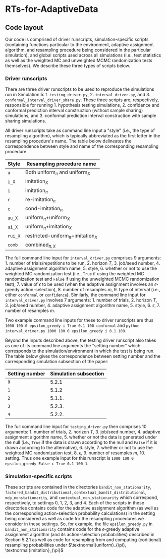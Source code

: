 # RTs-for-AdaptiveData

## Code layout
Our code is comprised of driver runscripts, simulation-specific scripts (containing functions particular to the environment, adaptive assignment algorithm, and resampling procedure being considered in the particular simulation), and global scripts used across all simulations (i.e., test statistics as well as the weighted MC and unweighted MCMC randomization tests themselves). We describe these three types of scripts below. 

### Driver runscripts
There are three driver runscripts to be used to reproduce the simulations run in Simulation 5: 1. `testing_driver.py`, 2. `interval_driver.py`, and 3. `conformal_interval_driver_share.py`. These three scripts are, respectively, responsible for running 1. hypothesis testing simulations, 2. confidence and conformal prediction interval construction (without sample sharing) simulations, and 3. conformal prediction interval construction with sample sharing simulations. 

All driver runscripts take as command line input a "style" (i.e., the type of resampling algorithm), which is typically abbreviated as the first letter in the resampling procedure's name. The table below delineates the correspondence between style and name of the corresponding resampling procedure:

| Style  | Resampling procedure name |
| ------------- | ------------- |
| `u`  | Both $\text{uniform}_{\pi}$ and $\text{uniform}_X$  |
| `i_X`  | $\text{imitation}_{X}$  |
| `i`  | $\text{imitation}_{\pi}$ |
| `r`  | $\text{re-imitation}_{\pi}$ |
| `c`  | $\text{cond-imitation}_{\pi}$ |
| `uu_X` | $\text{uniform}_{\pi}\text{+}\text{uniform}_X$  |
| `ui_X` | $\text{uniform}_{\pi}\text{+}\text{imitation}_X$  |
| `rui_X` | $\text{restricted-uniform}_{\pi}\text{+}\text{imitation}_X$  |
| `comb` | $\text{combined}_{\pi,X}$  |

The full command line input for `interval_driver.py` comprises 9 arguments: 1. number of trials/repetitions to be run, 2. horizon $T$, 3. job/seed number, 4. adaptive assignment algorithm name, 5. style, 6. whether or not to use the weighted MC randomization test (i.e., `True` if using the weighted MC randomization test and `False` if using the unweighted MCMC randomization test), 7. value of $\epsilon$ to be used (when the adaptive assignment involves an $\epsilon$-greedy action-selection), 8. number of resamples $m$, 9. type of interval (i.e., either `conformal` or `confidence`). Similarly, the command line input for `interval_driver.py` involves 7 arguments: 1. number of trials, 2. horizon $T$, 3. job/seed number, 4. adaptive assignment algorithm name, 5. style, 6. $\epsilon$, 7. number of resamples $m$. 

Two example command line inputs for these to driver runscripts are thus `1000 100 0 epsilon_greedy i True 0.1 100 conformal` and `python interval_driver.py 1000 100 0 epsilon_greedy i 0.1 100`.

Beyond the inputs described above, the testing driver runscript also takes as one of its command line arguments the "setting number" which corresponds to the simulation/environment in which the test is being run. The table below gives the correspondence between setting number and the corresponding simulation subsection of the paper:

| Setting number  | Simulation subsection |
| ------------- | ------------- |
| `0`  | 5.2.1  |
| `1`  | 5.1.2  |
| `2`  | 5.1.1. |
| `3`  | 5.2.3. |
| `4`  | 5.2.2. |

The full command line input for `testing_driver.py` then comprises 10 arguments: 1. number of trials, 2. horizon $T$, 3. job/seed number, 4. adaptive assignment algorithm name, 5. whether or not the data is generated under the null (i.e., `True` if the data is drawn according to the null and `False` if it is drawn according to the alternative), 6. style, 7. whether or not to use the weighted MC randomization test, 8. $\epsilon$, 9. number of resamples $m$, 10. setting. Thus one example input for this runscript is `1000 100 0 epsilon_greedy False c True 0.1 100 1`.


### Simulation-specific scripts
These scripts are contained in the directories `bandit_non_stationarity`, `factored_bandit_distributional`, `contextual_bandit_distributional`, `mdp_nonstationarity`, and `contextual_non_stationarity` which correspond, respectively, to settings 0, 1, 2, 3, and 4. Each of the scripts in these directories contains code for the adaptive assignment algorithm (as well as the corresponding action-selection probability calculations) in the setting being considered as well as code for the resampling procedures we consider in these settings. So, for example, the file `epsilon_greedy.py` in `bandit_non_stationarity` contains code for the $\epsilon$-greedy adaptive assignment algorithm (and its action-selection probabilities) described in Section 5.2.1 as well as code for resampling from and computing (coditional) resampling probabilities under $`\textnormal{uniform}_{\pi}, \textnormal{imitation}_{\pi}`$
